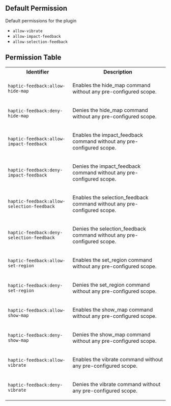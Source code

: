 ## Default Permission

Default permissions for the plugin

- `allow-vibrate`
- `allow-impact-feedback`
- `allow-selection-feedback`

## Permission Table

<table>
<tr>
<th>Identifier</th>
<th>Description</th>
</tr>


<tr>
<td>

`haptic-feedback:allow-hide-map`

</td>
<td>

Enables the hide_map command without any pre-configured scope.

</td>
</tr>

<tr>
<td>

`haptic-feedback:deny-hide-map`

</td>
<td>

Denies the hide_map command without any pre-configured scope.

</td>
</tr>

<tr>
<td>

`haptic-feedback:allow-impact-feedback`

</td>
<td>

Enables the impact_feedback command without any pre-configured scope.

</td>
</tr>

<tr>
<td>

`haptic-feedback:deny-impact-feedback`

</td>
<td>

Denies the impact_feedback command without any pre-configured scope.

</td>
</tr>

<tr>
<td>

`haptic-feedback:allow-selection-feedback`

</td>
<td>

Enables the selection_feedback command without any pre-configured scope.

</td>
</tr>

<tr>
<td>

`haptic-feedback:deny-selection-feedback`

</td>
<td>

Denies the selection_feedback command without any pre-configured scope.

</td>
</tr>

<tr>
<td>

`haptic-feedback:allow-set-region`

</td>
<td>

Enables the set_region command without any pre-configured scope.

</td>
</tr>

<tr>
<td>

`haptic-feedback:deny-set-region`

</td>
<td>

Denies the set_region command without any pre-configured scope.

</td>
</tr>

<tr>
<td>

`haptic-feedback:allow-show-map`

</td>
<td>

Enables the show_map command without any pre-configured scope.

</td>
</tr>

<tr>
<td>

`haptic-feedback:deny-show-map`

</td>
<td>

Denies the show_map command without any pre-configured scope.

</td>
</tr>

<tr>
<td>

`haptic-feedback:allow-vibrate`

</td>
<td>

Enables the vibrate command without any pre-configured scope.

</td>
</tr>

<tr>
<td>

`haptic-feedback:deny-vibrate`

</td>
<td>

Denies the vibrate command without any pre-configured scope.

</td>
</tr>
</table>
